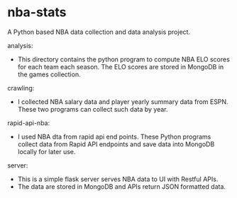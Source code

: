 # nba-stats
A Python based NBA data collection and data analysis project.

analysis:
  - This directory contains the python program to compute NBA ELO scores for each team each season. The ELO scores are stored in MongoDB in the games collection. 

crawling:
  - I collected NBA salary data and player yearly summary data from ESPN. These two programs can collect such data by year.

rapid-api-nba:
  - I used NBA dta from rapid api end points. These Python programs collect data from Rapid API endpoints and save data into MongoDB locally for later use. 

server:
  - This is a simple flask server serves NBA data to UI with Restful APIs. 
  - The data are stored in MongoDB and APIs return JSON formatted data.

